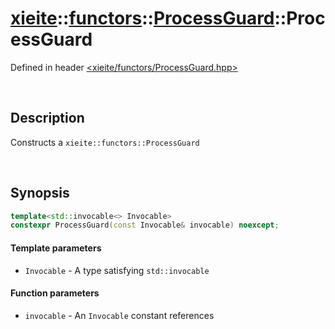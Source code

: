 # [xieite](../../xieite.md)\:\:[functors](../../functors.md)\:\:[ProcessGuard](../ProcessGuard.md)\:\:ProcessGuard
Defined in header [<xieite/functors/ProcessGuard.hpp>](../../../include/xieite/functors/ProcessGuard.hpp)

&nbsp;

## Description
Constructs a `xieite::functors::ProcessGuard`

&nbsp;

## Synopsis
```cpp
template<std::invocable<> Invocable>
constexpr ProcessGuard(const Invocable& invocable) noexcept;
```
#### Template parameters
- `Invocable` - A type satisfying `std::invocable`
#### Function parameters
- `invocable` - An `Invocable` constant references
